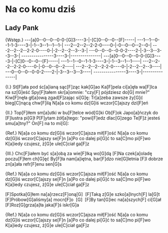 # Na co komu dziś
## Lady Pank


{Wstęp.}
---[a]0--0--0--0-0-[G]3----3-|-[C]0--0--0--[F]-----|
---1--1--0--1-1-3----3-|-1--3--1--1--1-|
---2--2--2--2-2-0----0-|-0--0--0--2--0-|
---2--2--2--2-2-0----0-|-2--2--2--3--3-|
---0--0--0--0-0-2----2-|-3--3--3--3--3-|
----------------3----3-|---------------|
---[a]0--0--0--0-0-[G]3----3-|-[C]0--0--0--[F]-----|
---1--1--0--1-1-3----3-|-1--3--1--1----|
---2--2--2--2-2-0----0-|-0--0--0--2----|
---2--2--2--2-2-0----0-|-2--2--2--3----|
---0--0--0--0-0-2----2-|-3--3--3--3----|
----------------3----3-|---------------|

{I.}
St[F]ała pod śc[a]ianą sąc[F]ząc kak[G]ao
Ka[F]pela ci[a]ęła wa[F]lca na sz[G]eść
Spy[F]tałem skr[a]omnie: "czy[F] pójdziesz do[G] mnie?"
Kiw[F]nęła gł[a]ową zgad[F]zając si[G]ę:
Tr[a]zeba zawsze ży[G]ć bieg[C]nącą chw[F]ilą
N[a]a co komu dz[G]iś wczor[C]ajszy dzi[F]eń


{II.}
Top[F]iłem sm[a]utki w bu[F]telce wód[G]ki
Ob[F]ok Japo[a]ńczyk do [F]lustra pi[G]ł
P[F]ytam żół[a]tego: "powi[F]edz dlac[G]zego
Te[F]ż jesteś smu[a]tny?" On[F] na to mi[G]:


{Ref.}
N[a]a co komu dz[G]iś wczor[C]ajsza mił[F]ość
N[a]a co komu dz[G]iś wczor[C]ajszy se[F]n
[a]Po co dalej pi[G]ć to sa[C]mo pi[F]wo
K[a]iedy czujesz, ż[G]e ule[C]ciał ga[F]z


{III.}
Chc[F]iałem być s[a]obą za wie[F]lką wo[G]dą
[F]Na czek[a]oladę poczu[F]łem ch[G]ęć
By[F]ła nam[a]iętna, bar[F]dzo nie[G]letnia
[F]I dobrze zn[a]ała refr[F]enu sen[G]s


{Ref.}
N[a]a co komu dz[G]iś wczor[C]ajsza mił[F]ość
N[a]a co komu dz[G]iś wczor[C]ajszy se[F]n
[a]Po co dalej pi[G]ć to sa[C]mo pi[F]wo
K[a]iedy czujesz, ż[G]e ule[C]ciał ga[F]z


[F]Spotka[G]łem na[a]rzecz[F]oną[G] 
[F]Taką z[G]e szko[a]lnych[F] la[G]t
[F]Próbow[G]aliśmy[a] mocn[F]o  [G] 
[F]By tan[G]iec na[a]szych[F] ci[G]ał
[F]Roz[G]grza[a]ła jaka[F]ś iskr[G]a


{Ref.}
N[a]a co komu dz[G]iś wczor[C]ajsza mił[F]ość
N[a]a co komu dz[G]iś wczor[C]ajszy se[F]n
[a]Po co dalej pi[G]ć to sa[C]mo pi[F]wo
K[a]iedy czujesz, ż[G]e ule[C]ciał ga[F]z




